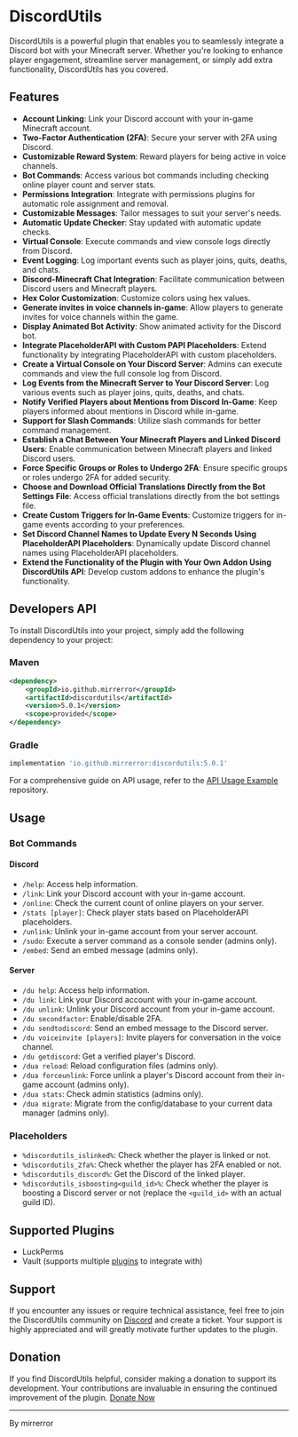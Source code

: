 # DiscordUtils

DiscordUtils is a powerful plugin that enables you to seamlessly integrate a Discord bot with your Minecraft server. Whether you're looking to enhance player engagement, streamline server management, or simply add extra functionality, DiscordUtils has you covered.

## Features

- **Account Linking**: Link your Discord account with your in-game Minecraft account.
- **Two-Factor Authentication (2FA)**: Secure your server with 2FA using Discord.
- **Customizable Reward System**: Reward players for being active in voice channels.
- **Bot Commands**: Access various bot commands including checking online player count and server stats.
- **Permissions Integration**: Integrate with permissions plugins for automatic role assignment and removal.
- **Customizable Messages**: Tailor messages to suit your server's needs.
- **Automatic Update Checker**: Stay updated with automatic update checks.
- **Virtual Console**: Execute commands and view console logs directly from Discord.
- **Event Logging**: Log important events such as player joins, quits, deaths, and chats.
- **Discord-Minecraft Chat Integration**: Facilitate communication between Discord users and Minecraft players.
- **Hex Color Customization**: Customize colors using hex values.
- **Generate invites in voice channels in-game**: Allow players to generate invites for voice channels within the game.
- **Display Animated Bot Activity**: Show animated activity for the Discord bot.
- **Integrate PlaceholderAPI with Custom PAPI Placeholders**: Extend functionality by integrating PlaceholderAPI with custom placeholders.
- **Create a Virtual Console on Your Discord Server**: Admins can execute commands and view the full console log from Discord.
- **Log Events from the Minecraft Server to Your Discord Server**: Log various events such as player joins, quits, deaths, and chats.
- **Notify Verified Players about Mentions from Discord In-Game**: Keep players informed about mentions in Discord while in-game.
- **Support for Slash Commands**: Utilize slash commands for better command management.
- **Establish a Chat Between Your Minecraft Players and Linked Discord Users**: Enable communication between Minecraft players and linked Discord users.
- **Force Specific Groups or Roles to Undergo 2FA**: Ensure specific groups or roles undergo 2FA for added security.
- **Choose and Download Official Translations Directly from the Bot Settings File**: Access official translations directly from the bot settings file.
- **Create Custom Triggers for In-Game Events**: Customize triggers for in-game events according to your preferences.
- **Set Discord Channel Names to Update Every N Seconds Using PlaceholderAPI Placeholders**: Dynamically update Discord channel names using PlaceholderAPI placeholders.
- **Extend the Functionality of the Plugin with Your Own Addon Using DiscordUtils API**: Develop custom addons to enhance the plugin's functionality.

## Developers API

To install DiscordUtils into your project, simply add the following dependency to your project:

### Maven

```xml
<dependency>
    <groupId>io.github.mirrerror</groupId>
    <artifactId>discordutils</artifactId>
    <version>5.0.1</version>
    <scope>provided</scope>
</dependency>
```

### Gradle

```gradle
implementation 'io.github.mirrerror:discordutils:5.0.1'
```

For a comprehensive guide on API usage, refer to the [API Usage Example](https://github.com/mirrerror/DiscordUtilsAPIUsageExample/tree/main) repository.

## Usage

### Bot Commands

#### Discord

- `/help`: Access help information.
- `/link`: Link your Discord account with your in-game account.
- `/online`: Check the current count of online players on your server.
- `/stats [player]`: Check player stats based on PlaceholderAPI placeholders.
- `/unlink`: Unlink your in-game account from your server account.
- `/sudo`: Execute a server command as a console sender (admins only).
- `/embed`: Send an embed message (admins only).

#### Server

- `/du help`: Access help information.
- `/du link`: Link your Discord account with your in-game account.
- `/du unlink`: Unlink your Discord account from your in-game account.
- `/du secondfactor`: Enable/disable 2FA.
- `/du sendtodiscord`: Send an embed message to the Discord server.
- `/du voiceinvite [players]`: Invite players for conversation in the voice channel.
- `/du getdiscord`: Get a verified player's Discord.
- `/dua reload`: Reload configuration files (admins only).
- `/dua forceunlink`: Force unlink a player's Discord account from their in-game account (admins only).
- `/dua stats`: Check admin statistics (admins only).
- `/dua migrate`: Migrate from the config/database to your current data manager (admins only).

### Placeholders

- `%discordutils_islinked%`: Check whether the player is linked or not.
- `%discordutils_2fa%`: Check whether the player has 2FA enabled or not.
- `%discordutils_discord%`: Get the Discord of the linked player.
- `%discordutils_isboosting<guild_id>%`: Check whether the player is boosting a Discord server or not (replace the `<guild_id>` with an actual guild ID).

## Supported Plugins

- LuckPerms
- Vault (supports multiple [plugins](https://www.spigotmc.org/resources/vault.34315/) to integrate with)

## Support

If you encounter any issues or require technical assistance, feel free to join the DiscordUtils community on [Discord](https://discord.gg/47txjnVtz7) and create a ticket. Your support is highly appreciated and will greatly motivate further updates to the plugin.

## Donation

If you find DiscordUtils helpful, consider making a donation to support its development. Your contributions are invaluable in ensuring the continued improvement of the plugin. [Donate Now](https://paypal.me/mirrerror)

---

By mirrerror
